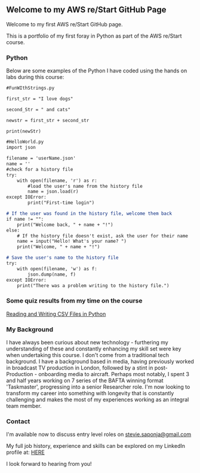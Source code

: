 ## Welcome to my AWS re/Start GitHub Page

Welcome to my first AWS re/Start GitHub page.

This is a portfolio of my first foray in Python as part of the AWS re/Start course.

### Python

Below are some examples of the Python I have coded using the hands on labs during this course:

```markdown
#FunWIthStrings.py

first_str = "I love dogs"

second_Str = " and cats"

newstr = first_str + second_str

print(newStr) 

```
```markdown
#HelloWorld.py
import json

filename = 'userName.json'
name = ''
#check for a history file
try:
    with open(filename, 'r') as r:
        #load the user's name from the history file
        name = json.load(r)
except IOError:
        print("First-time login")

# If the user was found in the history file, welcome them back
if name != "":
    print("Welcome back, " + name + "!")
else:
    # If the history file doesn't exist, ask the user for their name
    name = input("Hello! What's your name? ")
    print("Welcome, " + name + "!")

# Save the user's name to the history file
try:
    with open(filename, 'w') as f:
        json.dump(name, f)
except IOError:
    print("There was a problem writing to the history file.")
```


### Some quiz results from my time on the course
[Reading and Writing CSV Files in Python](https://realpython.com/quizzes/python-csv/results/?t=eyJjIjo3LCJuIjo3LCJxIjozNCwic2lnIjoiempFM1k1MV8kZE5XUEg2IX4oaXNDUE9gdXc1WXVadyNSaXtnezFuKyIsInQiOjc2LCJ2IjozfQ==)


### My Background

I have always been curious about new technology - furthering my understanding of these and constantly enhancing my skill set were key when undertaking this course.  I don't come from a traditional tech background.  I have a background based in media, having previously worked in broadcast TV production in London, followed by a stint in post-Production - onboarding media to aircraft.  Perhaps most notably, I spent 3 and half years working on 7 series of the BAFTA winning format 'Taskmaster', progressing into a senior Researcher role.  I'm now looking to transform my career into something with longevity that is constantly challenging and makes the most of my experiences working as an integral team member.



### Contact

I'm available now to discuss entry level roles on stevie.saponja@gmail.com

My full job history, experience and skills can be explored on my LinkedIn profile at: [HERE](https://www.linkedin.com/in/stevie-saponja-4161531a/)

I look forward to hearing from you!
